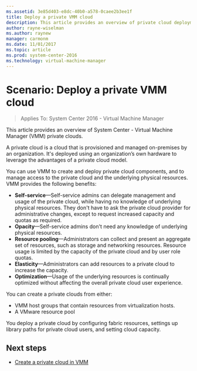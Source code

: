 ```yaml
---
ms.assetid: 3e85d403-e8dc-40b0-a578-0caee2b3ee1f
title: Deploy a private VMM cloud
description: This article provides an overview of private cloud deployment in VMM
author: rayne-wiselman
ms.author: raynew
manager: carmonm
ms.date: 11/01/2017
ms.topic: article
ms.prod: system-center-2016
ms.technology: virtual-machine-manager
---
```



# Scenario: Deploy a private VMM cloud

>Applies To: System Center 2016 - Virtual Machine Manager

This article provides an overview of System Center - Virtual Machine Manager (VMM) private clouds.

A private cloud is a cloud that is provisioned and managed on-premises by an organization. It's deployed using an organization’s own hardware to leverage the advantages of a private cloud model.

You can use VMM to create and deploy private cloud components, and to manage access to the private cloud and the underlying physical resources. VMM provides the following benefits:

- **Self-service**—Self-service admins can delegate management and usage of the private cloud, while having no knowledge of underlying physical resources. They don't have to ask the private cloud provider for administrative changes, except to request increased capacity and quotas as required.
- **Opacity**—Self-service admins don't need any knowledge of underlying physical resources.
- **Resource pooling**—Administrators can collect and present an aggregate set of resources, such as storage and networking resources. Resource usage is limited by the capacity of the private cloud and by user role quotas.
- **Elasticity**—Administrators can add resources to a private cloud to increase the capacity.
- **Optimization**—Usage of the underlying resources is continually optimized without affecting the overall private cloud user experience.

You can create a private clouds from either:

- VMM host groups that contain resources from virtualization hosts.
- A VMware resource pool

You deploy a private cloud by configuring fabric resources, settings up library paths for private cloud users, and setting cloud capacity.

## Next steps

- [Create a private cloud in VMM](cloud-create.md)
